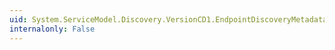 ```yaml
---
uid: System.ServiceModel.Discovery.VersionCD1.EndpointDiscoveryMetadataCD1.ReadXml(System.Xml.XmlReader)
internalonly: False
---
```

